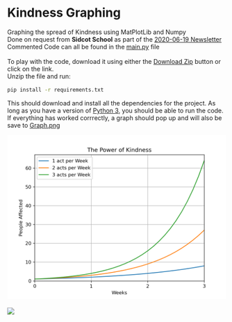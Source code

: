 # Kindness Graphing
Graphing the spread of Kindness using MatPlotLib and Numpy<br>
Done on request from **Sidcot School** as part of the [2020-06-19 Newsletter]()<br>
Commented Code can all be found in the [main.py](https://github.com/MattFrench019/KindnessGraphing/blob/master/Plotter.py) file<br>
<br>
To play with the code, download it using either the [Download Zip](https://github.com/MattFrench019/KindnessGraphing/archive/master.zip) button or click on the link.<br> Unzip the file and run:
```cmd
pip install -r requirements.txt
```
This should download and install all the dependencies for the project. As long as you have a version of [Python 3](https://www.python.org/downloads/), you should be able to run the code.<br>
If everything has worked corrrectly, a graph should pop up and will also be save to [Graph.png](https://github.com/MattFrench019/KindnessGraphing/blob/master/Graph.png)

![](https://github.com/MattFrench019/KindnessGraphing/blob/0f15bd96a491cb9da62334d1e52e1665839250d8/Graph.png)
<br><br>
![](https://github.com/MattFrench019/KindnessGraphing/Kindness.png)
